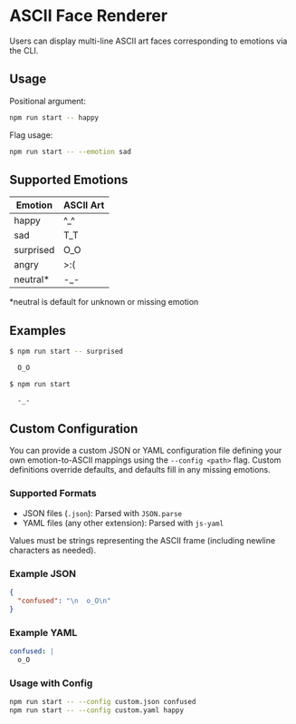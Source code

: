 # ASCII Face Renderer

Users can display multi-line ASCII art faces corresponding to emotions via the CLI.

## Usage

Positional argument:

```bash
npm run start -- happy
```

Flag usage:

```bash
npm run start -- --emotion sad
```

## Supported Emotions

| Emotion   | ASCII Art |
| --------- | --------- |
| happy     | ^_^       |
| sad       | T_T       |
| surprised | O_O       |
| angry     | >:(       |
| neutral*  | -_-       |

*neutral is default for unknown or missing emotion

## Examples

```bash
$ npm run start -- surprised

  O_O

$ npm run start

  -_-
```

## Custom Configuration

You can provide a custom JSON or YAML configuration file defining your own emotion-to-ASCII mappings using the `--config <path>` flag. Custom definitions override defaults, and defaults fill in any missing emotions.

### Supported Formats

- JSON files (`.json`): Parsed with `JSON.parse`
- YAML files (any other extension): Parsed with `js-yaml`

Values must be strings representing the ASCII frame (including newline characters as needed).

### Example JSON

```json
{
  "confused": "\n  o_O\n"
}
```

### Example YAML

```yaml
confused: |
  o_O
```

### Usage with Config

```bash
npm run start -- --config custom.json confused
npm run start -- --config custom.yaml happy
```
